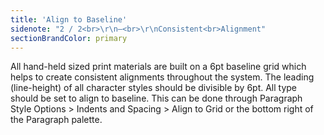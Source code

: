 ```yaml
---
title: 'Align to Baseline'
sidenote: "2 / 2<br>\r\n—<br>\r\nConsistent<br>Alignment"
sectionBrandColor: primary
---
```


All hand-held sized print materials are built on a 6pt baseline grid which helps to create consistent alignments throughout the system. The leading (line-height) of all character styles should be divisible by 6pt. All type should be set to align to baseline. This can be done through Paragraph Style Options > Indents and Spacing > Align to Grid or the bottom right of the Paragraph palette.
